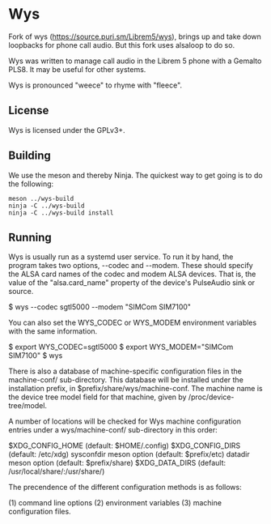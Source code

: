 # Wys
Fork of wys (https://source.puri.sm/Librem5/wys), brings up and take down loopbacks for phone call audio.
But this fork uses alsaloop to do so. 

Wys was written to manage call audio in the Librem 5 phone with a
Gemalto PLS8.  It may be useful for other systems.

Wys is pronounced "weece" to rhyme with "fleece".


## License
Wys is licensed under the GPLv3+.


## Building
We use the meson and thereby Ninja.  The quickest way to get going is
to do the following:

    meson ../wys-build
    ninja -C ../wys-build
    ninja -C ../wys-build install


## Running
Wys is usually run as a systemd user service.  To run it by hand,
the program takes two options, --codec and --modem.  These should
specify the ALSA card names of the codec and modem ALSA devices.  That
is, the value of the "alsa.card_name" property of the device's
PulseAudio sink or source.

  $ wys --codec sgtl5000 --modem "SIMCom SIM7100"

You can also set the WYS_CODEC or WYS_MODEM environment variables with
the same information.

  $ export WYS_CODEC=sgtl5000
  $ export WYS_MODEM="SIMCom SIM7100"
  $ wys

There is also a database of machine-specific configuration files in
the machine-conf/ sub-directory.  This database will be installed
under the installation prefix, in $prefix/share/wys/machine-conf.  The
machine name is the device tree model field for that machine, given by
/proc/device-tree/model.

A number of locations will be checked for Wys machine configuration
entries under a wys/machine-conf/ sub-directory in this order:

  $XDG_CONFIG_HOME         (default: $HOME/.config)
  $XDG_CONFIG_DIRS         (default: /etc/xdg)
  sysconfdir meson option  (default: $prefix/etc)
  datadir meson option     (default: $prefix/share)
  $XDG_DATA_DIRS           (default: /usr/local/share/:/usr/share/)

The precendence of the different configuration methods is as follows:

  (1) command line options
  (2) environment variables
  (3) machine configuration files.
